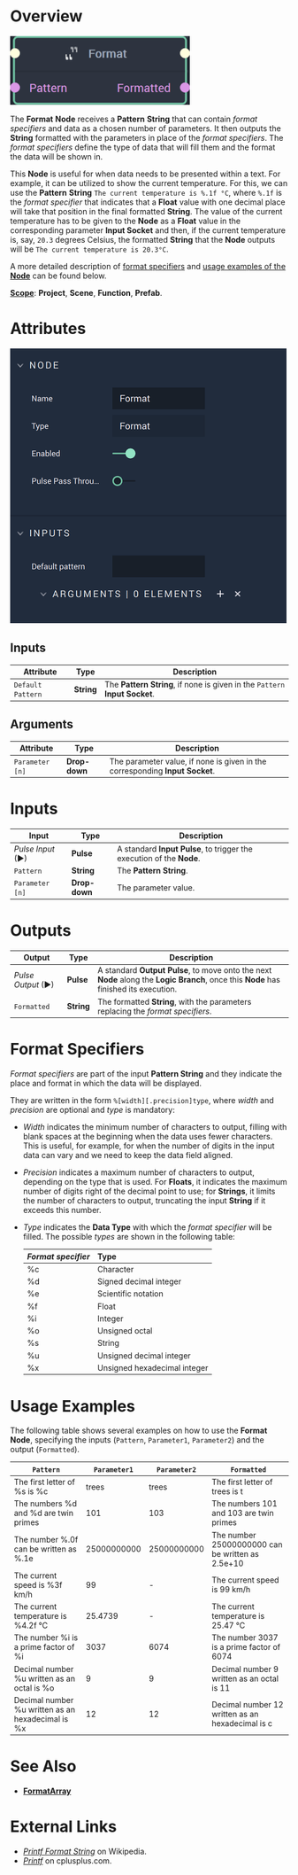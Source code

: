 # Overview

![The Format Node.](../../.gitbook/assets/formatnode20241.png)

The **Format** **Node** receives a **Pattern** **String** that can contain *format specifiers* and data as a chosen number of parameters. It then outputs the **String** formatted with the parameters in place of the *format specifiers*. The *format specifiers* define the type of data that will fill them and the format the data will be shown in.

This **Node** is useful for when data needs to be presented within a text. For example, it can be utilized to show the current temperature. For this, we can use the **Pattern** **String** `The current temperature is %.1f °C`, where `%.1f` is the _format specifier_ that indicates that a **Float** value with one decimal place will take that position in the final formatted **String**. The value of the current temperature has to be given to the **Node** as a **Float** value in the corresponding parameter **Input Socket** and then, if the current temperature is, say, `20.3` degrees Celsius, the formatted **String** that the **Node** outputs will be `The current temperature is 20.3°C`.

A more detailed description of [format specifiers](#format-specifiers) and [usage examples of the **Node**](#usage-examples) can be found below.

[**Scope**](../overview.md#scopes): **Project**, **Scene**, **Function**, **Prefab**.


# Attributes

![The Format Node Attributes.](../../.gitbook/assets/formatattributes.png)

## Inputs

|Attribute|Type|Description|
|---|---|---|
| `Default Pattern` | **String** | The **Pattern String**, if none is given in the `Pattern` **Input Socket**. |

## Arguments

|Attribute|Type|Description|
|---|---|---|
| `Parameter [n]` | **Drop-down** | The parameter value, if none is given in the corresponding **Input Socket**.  |

# Inputs

|Input|Type|Description|
|---|---|---|
|*Pulse Input* (►)|**Pulse**|A standard **Input Pulse**, to trigger the execution of the **Node**.|
| `Pattern` | **String** | The **Pattern String**. |
| `Parameter [n]` | **Drop-down** | The parameter value. |

# Outputs

|Output|Type|Description|
|---|---|---|
|*Pulse Output* (►)|**Pulse**|A standard **Output Pulse**, to move onto the next **Node** along the **Logic Branch**, once this **Node** has finished its execution.|
| `Formatted` | **String** | The formatted **String**, with the parameters replacing the *format specifiers*. |


# Format Specifiers

*Format specifiers* are part of the input **Pattern String** and they indicate the place and format in which the data will be displayed.

They are written in the form `%[width][.precision]type`, where *width* and *precision* are optional and *type* is mandatory:

* *Width* indicates the minimum number of characters to output, filling with blank spaces at the beginning when the data uses fewer characters. This is useful, for example, for when the number of digits in the input data can vary and we need to keep the data field aligned.
* *Precision* indicates a maximum number of characters to output, depending on the type that is used. For **Floats**, it indicates the maximum number of digits right of the decimal point to use; for **Strings**, it limits the number of characters to output, truncating the input **String** if it exceeds this number.
* *Type* indicates the **Data Type** with which the *format specifier* will be filled. The possible *types* are shown in the following table:  

    | *Format specifier* | **Type**|
    |---|---|
    | %c | Character |
    | %d | Signed decimal integer |
    | %e | Scientific notation |
    | %f | Float |
    | %i | Integer |
    | %o | Unsigned octal |
    | %s | String |
    | %u | Unsigned decimal integer |
    | %x | Unsigned hexadecimal integer |



# Usage Examples

The following table shows several examples on how to use the **Format Node**, specifying the inputs (`Pattern`, `Parameter1`, `Parameter2`) and the output (`Formatted`).

| `Pattern` | `Parameter1`| `Parameter2` | `Formatted` |
|---|---| --- | ---|
| The first letter of %s is %c | trees | trees | The first letter of trees is t |
| The numbers %d and %d are twin primes | 101 | 103 | The numbers 101 and 103 are twin primes |
| The number %.0f can be written as %.1e | 25000000000 | 25000000000 | The number 25000000000 can be written as 2.5e+10 |
| The current speed is %3f km/h | 99 | - | The current speed is  99 km/h |
| The current temperature is %4.2f °C | 25.4739 | - | The current temperature is 25.47 °C |
| The number %i is a prime factor of %i | 3037 | 6074 | The number 3037 is a prime factor of 6074 |
| Decimal number %u written as an octal is %o | 9 | 9 | Decimal number 9 written as an octal is 11 |
| Decimal number %u written as an hexadecimal is %x | 12 | 12 | Decimal number 12 written as an hexadecimal is c |

# See Also

* [**FormatArray**](formatarray.md)

# External Links

* [_Printf Format String_](https://en.wikipedia.org/wiki/Printf_format_string) on Wikipedia.
* [_Printf_](https://www.cplusplus.com/reference/cstdio/printf/) on cplusplus.com.